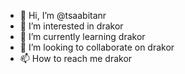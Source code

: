 - 👋 Hi, I’m @tsaabitanr
- 👀 I’m interested in drakor
- 🌱 I’m currently learning drakor
- 💞️ I’m looking to collaborate on drakor
- 📫 How to reach me drakor

<!---
tsaabitanr/tsaabitanr is a ✨ special ✨ repository because its `README.md` (this file) appears on your GitHub profile.
You can click the Preview link to take a look at your changes.
--->
